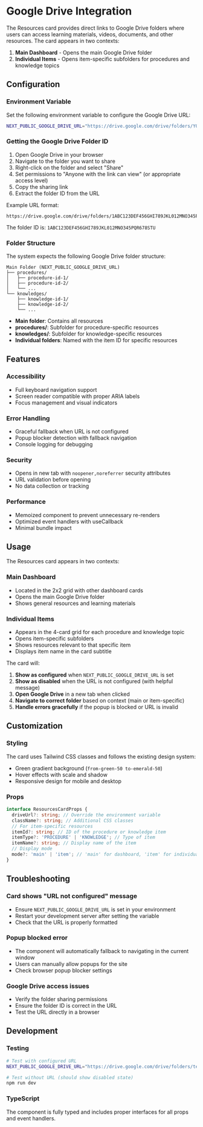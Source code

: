# Google Drive Integration

The Resources card provides direct links to Google Drive folders where users can access learning materials, videos, documents, and other resources. The card appears in two contexts:

1. **Main Dashboard** - Opens the main Google Drive folder
2. **Individual Items** - Opens item-specific subfolders for procedures and knowledge topics

## Configuration

### Environment Variable

Set the following environment variable to configure the Google Drive URL:

```bash
NEXT_PUBLIC_GOOGLE_DRIVE_URL="https://drive.google.com/drive/folders/YOUR_FOLDER_ID"
```

### Getting the Google Drive Folder ID

1. Open Google Drive in your browser
2. Navigate to the folder you want to share
3. Right-click on the folder and select "Share"
4. Set permissions to "Anyone with the link can view" (or appropriate access level)
5. Copy the sharing link
6. Extract the folder ID from the URL

Example URL format:

```
https://drive.google.com/drive/folders/1ABC123DEF456GHI789JKL012MNO345PQR678STU
```

The folder ID is: `1ABC123DEF456GHI789JKL012MNO345PQR678STU`

### Folder Structure

The system expects the following Google Drive folder structure:

```
Main Folder (NEXT_PUBLIC_GOOGLE_DRIVE_URL)
├── procedures/
│   ├── procedure-id-1/
│   ├── procedure-id-2/
│   └── ...
└── knowledges/
    ├── knowledge-id-1/
    ├── knowledge-id-2/
    └── ...
```

- **Main folder**: Contains all resources
- **procedures/**: Subfolder for procedure-specific resources
- **knowledges/**: Subfolder for knowledge-specific resources
- **Individual folders**: Named with the item ID for specific resources

## Features

### Accessibility

- Full keyboard navigation support
- Screen reader compatible with proper ARIA labels
- Focus management and visual indicators

### Error Handling

- Graceful fallback when URL is not configured
- Popup blocker detection with fallback navigation
- Console logging for debugging

### Security

- Opens in new tab with `noopener,noreferrer` security attributes
- URL validation before opening
- No data collection or tracking

### Performance

- Memoized component to prevent unnecessary re-renders
- Optimized event handlers with useCallback
- Minimal bundle impact

## Usage

The Resources card appears in two contexts:

### Main Dashboard

- Located in the 2x2 grid with other dashboard cards
- Opens the main Google Drive folder
- Shows general resources and learning materials

### Individual Items

- Appears in the 4-card grid for each procedure and knowledge topic
- Opens item-specific subfolders
- Shows resources relevant to that specific item
- Displays item name in the card subtitle

The card will:

1. **Show as configured** when `NEXT_PUBLIC_GOOGLE_DRIVE_URL` is set
2. **Show as disabled** when the URL is not configured (with helpful message)
3. **Open Google Drive** in a new tab when clicked
4. **Navigate to correct folder** based on context (main or item-specific)
5. **Handle errors gracefully** if the popup is blocked or URL is invalid

## Customization

### Styling

The card uses Tailwind CSS classes and follows the existing design system:

- Green gradient background (`from-green-50 to-emerald-50`)
- Hover effects with scale and shadow
- Responsive design for mobile and desktop

### Props

```typescript
interface ResourcesCardProps {
  driveUrl?: string; // Override the environment variable
  className?: string; // Additional CSS classes
  // For item-specific resources
  itemId?: string; // ID of the procedure or knowledge item
  itemType?: 'PROCEDURE' | 'KNOWLEDGE'; // Type of item
  itemName?: string; // Display name of the item
  // Display mode
  mode?: 'main' | 'item'; // 'main' for dashboard, 'item' for individual items
}
```

## Troubleshooting

### Card shows "URL not configured" message

- Ensure `NEXT_PUBLIC_GOOGLE_DRIVE_URL` is set in your environment
- Restart your development server after setting the variable
- Check that the URL is properly formatted

### Popup blocked error

- The component will automatically fallback to navigating in the current window
- Users can manually allow popups for the site
- Check browser popup blocker settings

### Google Drive access issues

- Verify the folder sharing permissions
- Ensure the folder ID is correct in the URL
- Test the URL directly in a browser

## Development

### Testing

```bash
# Test with configured URL
NEXT_PUBLIC_GOOGLE_DRIVE_URL="https://drive.google.com/drive/folders/test" npm run dev

# Test without URL (should show disabled state)
npm run dev
```

### TypeScript

The component is fully typed and includes proper interfaces for all props and event handlers.
